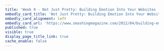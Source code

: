 ```yaml
---
title: 'Week 9 - Not Just Pretty: Building Emotion Into Your Websites (3 of 3)'
embedly_card_title: 'Not Just Pretty: Building Emotion Into Your Websites (15 minute read)'
embedly_card_alignment: left
embedly_card_url: 'https://www.smashingmagazine.com/2012/04/building-emotion-into-your-websites/'
published: true
visible: true
display_page_title_link: true
cache_enable: false
---
```

